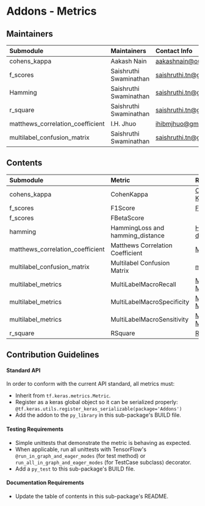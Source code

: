 # Addons - Metrics

## Maintainers
| Submodule  | Maintainers  | Contact Info   |
|:---------- |:------------- |:--------------|
|  cohens_kappa| Aakash Nain   |  aakashnain@outlook.com|
|  f_scores| Saishruthi Swaminathan | saishruthi.tn@gmail.com|
|  Hamming | Saishruthi Swaminathan | saishruthi.tn@gmail.com|
|  r_square| Saishruthi Swaminathan| saishruthi.tn@gmail.com|
|  matthews_correlation_coefficient | I.H. Jhuo | ihibmjhuo@gmail.com|
|  multilabel_confusion_matrix | Saishruthi Swaminathan | saishruthi.tn@gmail.com|

## Contents
| Submodule | Metric  | Reference                               |
|:----------------------- |:-------------------|:---------------|
| cohens_kappa| CohenKappa|[Cohen's Kappa](https://en.wikipedia.org/wiki/Cohen%27s_kappa)|
| f_scores| F1Score | [F1 Score](https://en.wikipedia.org/wiki/F1_score)|
| f_scores| FBetaScore | |
| hamming | HammingLoss and hamming_distance | [Hamming distance](https://en.wikipedia.org/wiki/Hamming_distance)|
| matthews_correlation_coefficient | Matthews Correlation Coefficient | [MCC](https://en.wikipedia.org/wiki/Matthews_correlation_coefficient)|
| multilabel_confusion_matrix | Multilabel Confusion Matrix | [mcm](https://en.wikipedia.org/wiki/Confusion_matrix)|
| multilabel_metrics| MultiLabelMacroRecall|[MultiLabel Metrics](https://ieeexplore.ieee.org/document/6471714)|
| multilabel_metrics| MultiLabelMacroSpecificity|[MultiLabel Metrics](https://ieeexplore.ieee.org/document/6471714)|
| multilabel_metrics| MultiLabelMacroSensitivity|[MultiLabel Metrics](https://ieeexplore.ieee.org/document/6471714)|
| r_square| RSquare|[R-Square](https://en.wikipedia.org/wiki/Coefficient_of_determination)|

## Contribution Guidelines
#### Standard API
In order to conform with the current API standard, all metrics
must:
 * Inherit from `tf.keras.metrics.Metric`.
 * Register as a keras global object so it can be serialized properly: `@tf.keras.utils.register_keras_serializable(package='Addons')`
 * Add the addon to the `py_library` in this sub-package's BUILD file.

#### Testing Requirements
 * Simple unittests that demonstrate the metric is behaving as expected.
 * When applicable, run all unittests with TensorFlow's
   `@run_in_graph_and_eager_modes` (for test method)
   or `run_all_in_graph_and_eager_modes` (for TestCase subclass)
   decorator.
 * Add a `py_test` to this sub-package's BUILD file.

#### Documentation Requirements
 * Update the table of contents in this sub-package's README.
